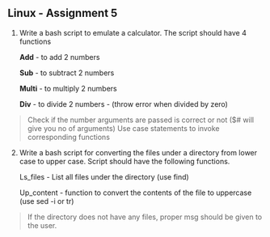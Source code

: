 ## Linux - Assignment 5

1. Write a bash script to emulate a calculator. The script should have 4 functions
   
	**Add** - to add 2 numbers
   
	**Sub** - to subtract 2 numbers
   
	**Multi** - to multiply  2 numbers
   
	**Div** - to divide 2 numbers - (throw error when divided by zero)

> Check if the number arguments are passed is correct or not ($# will give you no of arguments)
> Use case statements to invoke corresponding functions

2. Write a bash script for converting the files under  a directory from lower case to upper case. Script should have the following functions.
   
	Ls_files - List all files under the directory (use find)

	Up_content - function to convert the contents of the file to uppercase (use sed -i or tr)

> If the directory does not have any files, proper msg should be given to the user.
